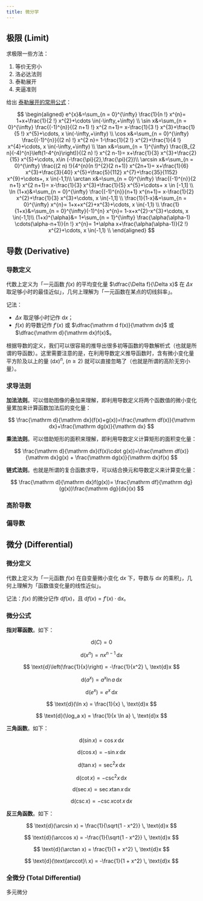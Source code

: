 ```yaml
---
title: 微分学
---
```


## 极限 (Limit)

求极限一些方法：

1. 等价无穷小
2. 洛必达法则
3. 泰勒展开
4. 夹逼准则

给出 [泰勒展开的常用公式](https://blog.csdn.net/Infinity_07/article/details/113830088)：

$$
\begin{aligned}
e^{x}&=\sum_{n = 0}^{\infty} \frac{1}{n !} x^{n}= 1+x+\frac{1}{2 !} x^{2}+\cdots \in(-\infty,+\infty) \\
\sin x&=\sum_{n = 0}^{\infty} \frac{(-1)^{n}}{(2 n+1) !} x^{2 n+1}= x-\frac{1}{3 !} x^{3}+\frac{1}{5 !} x^{5}+\cdots, x \in(-\infty,+\infty) \\
\cos x&=\sum_{n = 0}^{\infty} \frac{(-1)^{n}}{(2 n) !} x^{2 n}= 1-\frac{1}{2 !} x^{2}+\frac{1}{4 !} x^{4}+\cdots, x \in(-\infty,+\infty) \\
\tan x&=\sum_{n = 1}^{\infty} \frac{B_{2 n}(-4)^{n}\left(1-4^{n}\right)}{(2 n) !} x^{2 n-1}= x+\frac{1}{3} x^{3}+\frac{2}{15} x^{5}+\cdots, x\in (-\frac{\pi}{2},\frac{\pi}{2})\\
\arcsin x&=\sum_{n = 0}^{\infty} \frac{(2 n) !}{4^{n}(n !)^{2}(2 n+1)} x^{2n+1}= x+\frac{1}{6} x^{3}+\frac{3}{40} x^{5}+\frac{5}{112} x^{7}+\frac{35}{1152} x^{9}+\cdots+, x \in(-1,1)\\
\arctan x&=\sum_{n = 0}^{\infty} \frac{(-1)^{n}}{2 n+1} x^{2 n+1}= x-\frac{1}{3} x^{3}+\frac{1}{5} x^{5}+\cdots+ x \in [-1,1] \\
\ln (1+x)&=\sum_{n = 0}^{\infty} \frac{(-1)^{n}}{n+1} x^{n+1}= x-\frac{1}{2} x^{2}+\frac{1}{3} x^{3}+\cdots, x \in(-1,1] \\
\frac{1}{1-x}&=\sum_{n = 0}^{\infty} x^{n}= 1+x+x^{2}+x^{3}+\cdots, x \in(-1,1) \\
\frac{1}{1+x}&=\sum_{n = 0}^{\infty}(-1)^{n} x^{n}= 1-x+x^{2}-x^{3}+\cdots, x \in(-1,1)\\
(1+x)^{\alpha}&= 1+\sum_{n = 1}^{\infty} \frac{\alpha(\alpha-1) \cdots(\alpha-n+1)}{n !} x^{n}= 1+\alpha x+\frac{\alpha(\alpha-1)}{2 !} x^{2}+\cdots, x \in(-1,1) \\
\end{aligned}
$$

## 导数 (Derivative)

### 导数定义

代数上定义为「一元函数 $f(x)$ 的平均变化量 $\dfrac{\Delta f}{\Delta x}$ 在 $\Delta x$ 取足够小时的最佳近似」，几何上理解为「一元函数在某点的切线斜率」。

记法：

- $\Delta x$ 取足够小时记作 $\mathrm dx$；
- $f(x)$ 的导数记作 $f'(x)$ 或 $\dfrac{\mathrm d f(x)}{\mathrm dx}$ 或 $\dfrac{\mathrm d}{\mathrm dx}f(x)$。

根据导数的定义，我们可以很容易的推导出很多初等函数的导数解析式（也就是所谓的导函数）。这里需要注意的是，在利用导数定义推导函数时，含有微小变化量平方阶及以上的量 $(\mathrm {d}x)^n,\ (n\ge 2)$ 就可以直接忽略了（也就是所谓的高阶无穷小量）。

### 求导法则

**加法法则**。可以借助图像的叠加来理解，即利用导数定义将两个函数值的微小变化量累加来计算函数加法后的变化量：

$$
\frac{\mathrm d}{\mathrm dx}(f(x)+g(x))=\frac{\mathrm df(x)}{\mathrm dx}+\frac{\mathrm dg(x)}{\mathrm dx}
$$

**乘法法则**。可以借助矩形的面积来理解，即利用导数定义计算矩形的面积变化量：

$$
\frac{\mathrm d}{\mathrm dx}(f(x)\cdot g(x))=\frac{\mathrm df(x)}{\mathrm dx}g(x) + \frac{\mathrm dg(x)}{\mathrm dx}f(x)
$$

**链式法则**。也就是所谓的复合函数求导，可以结合换元和导数定义来计算变化量：

$$
\frac{\mathrm d}{\mathrm dx}f(g(x))= \frac{\mathrm df}{\mathrm dg}(g(x))\frac{\mathrm dg}{dx}(x)
$$

### 高阶导数

### 偏导数



## 微分 (Differential)

### 微分定义

代数上定义为「一元函数 $f(x)$ 在自变量微小变化 $\mathrm dx$ 下，导数与 $\mathrm dx$ 的乘积」，几何上理解为「函数值变化量的线性近似」。

记法：$f(x)$ 的微分记作 $\mathrm df(x)$，且 $\mathrm df(x)=f'(x)\cdot \mathrm dx$。

### 微分公式

**指对幂函数**。如下：

$$
\text{d}(C) = 0
$$

$$
\text{d}(x^n) = nx^{n-1} \, \text{d}x
$$

$$
\text{d}\left(\frac{1}{x}\right) = -\frac{1}{x^2} \, \text{d}x
$$

$$
\text{d}(a^x) = a^x \ln a \, \text{d}x
$$

$$
\text{d}(e^x) = e^x \, \text{d}x
$$

$$
\text{d}(\ln x) = \frac{1}{x} \, \text{d}x
$$

$$
\text{d}(\log_a x) = \frac{1}{x \ln a} \, \text{d}x
$$

**三角函数**。如下：

$$
\text{d}(\sin x) = \cos x \, \text{d}x
$$

$$
\text{d}(\cos x) = -\sin x \, \text{d}x
$$

$$
\text{d}(\tan x) = \sec^2 x \, \text{d}x
$$

$$
\text{d}(\cot x) = -\csc^2 x \, \text{d}x
$$

$$
\text{d}(\sec x) = \sec x \tan x \, \text{d}x
$$

$$
\text{d}(\csc x) = -\csc x \cot x \, \text{d}x
$$

**反三角函数**。如下：

$$
\text{d}(\arcsin x) = \frac{1}{\sqrt{1 - x^2}} \, \text{d}x
$$

$$
\text{d}(\arccos x) = -\frac{1}{\sqrt{1 - x^2}} \, \text{d}x
$$

$$
\text{d}(\arctan x) = \frac{1}{1 + x^2} \, \text{d}x
$$

$$
\text{d}(\text{arccot}\ x) = -\frac{1}{1 + x^2} \, \text{d}x
$$

### 全微分 (Total Differential)

多元微分
